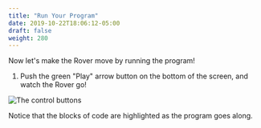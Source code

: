 ```yaml
---
title: "Run Your Program"
date: 2019-10-22T18:06:12-05:00
draft: false
weight: 280
---
```


Now let's make the Rover move by running the program!

1. Push the green "Play" arrow button on the bottom of the screen, and watch the Rover go!

![The control buttons](/images/start/ControlButtons.png "Control Buttons")

Notice that the blocks of code are highlighted as the program goes along.

